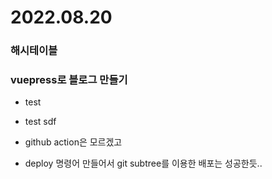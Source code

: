 # 2022.08.20

### 해시테이블

### vuepress로 블로그 만들기

- test
- test
sdf

- github action은 모르겠고
- deploy 명령어 만들어서 git subtree를 이용한 배포는 성공한듯..